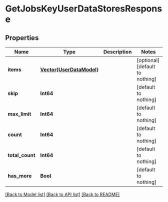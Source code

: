 # GetJobsKeyUserDataStoresResponse


## Properties
Name | Type | Description | Notes
------------ | ------------- | ------------- | -------------
**items** | [**Vector{UserDataModel}**](UserDataModel.md) |  | [optional] [default to nothing]
**skip** | **Int64** |  | [default to nothing]
**max_limit** | **Int64** |  | [default to nothing]
**count** | **Int64** |  | [default to nothing]
**total_count** | **Int64** |  | [default to nothing]
**has_more** | **Bool** |  | [default to nothing]


[[Back to Model list]](../README.md#models) [[Back to API list]](../README.md#api-endpoints) [[Back to README]](../README.md)


